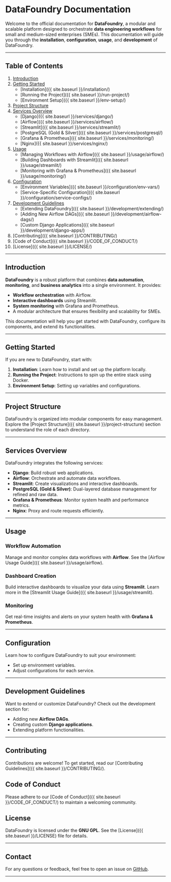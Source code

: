 # DataFoundry Documentation  

Welcome to the official documentation for **DataFoundry**, a modular and scalable platform designed to orchestrate **data engineering workflows** for small and medium-sized enterprises (SMEs). This documentation will guide you through the **installation**, **configuration**, **usage**, and **development** of DataFoundry.  

---

## Table of Contents  

1. [Introduction](#introduction)  
2. [Getting Started](#getting-started)  
   - [Installation]({{ site.baseurl }}/installation/)  
   - [Running the Project]({{ site.baseurl }}/run-project/)  
   - [Environment Setup]({{ site.baseurl }}/env-setup/)  
3. [Project Structure](#project-structure)  
4. [Services Overview](#services-overview)  
   - [Django]({{ site.baseurl }}/services/django/)  
   - [Airflow]({{ site.baseurl }}/services/airflow/)  
   - [Streamlit]({{ site.baseurl }}/services/streamlit/)  
   - [PostgreSQL (Gold & Silver)]({{ site.baseurl }}/services/postgresql/)  
   - [Grafana & Prometheus]({{ site.baseurl }}/services/monitoring/)  
   - [Nginx]({{ site.baseurl }}/services/nginx/)  
5. [Usage](#usage)  
   - [Managing Workflows with Airflow]({{ site.baseurl }}/usage/airflow/)  
   - [Building Dashboards with Streamlit]({{ site.baseurl }}/usage/streamlit/)  
   - [Monitoring with Grafana & Prometheus]({{ site.baseurl }}/usage/monitoring/)  
6. [Configuration](#configuration)  
   - [Environment Variables]({{ site.baseurl }}/configuration/env-vars/)  
   - [Service-Specific Configuration]({{ site.baseurl }}/configuration/service-configs/)  
7. [Development Guidelines](#development-guidelines)  
   - [Extending DataFoundry]({{ site.baseurl }}/development/extending/)  
   - [Adding New Airflow DAGs]({{ site.baseurl }}/development/airflow-dags/)  
   - [Custom Django Applications]({{ site.baseurl }}/development/django-apps/)  
8. [Contributing]({{ site.baseurl }}/CONTRIBUTING/)  
9. [Code of Conduct]({{ site.baseurl }}/CODE_OF_CONDUCT/)  
10. [License]({{ site.baseurl }}/LICENSE/)  

---

## Introduction  

**DataFoundry** is a robust platform that combines **data automation**, **monitoring**, and **business analytics** into a single environment. It provides:  

- **Workflow orchestration** with Airflow.  
- **Interactive dashboards** using Streamlit.  
- **System monitoring** with Grafana and Prometheus.  
- A modular architecture that ensures flexibility and scalability for SMEs.  

This documentation will help you get started with DataFoundry, configure its components, and extend its functionalities.  

---

## Getting Started  

If you are new to DataFoundry, start with:  

1. **Installation**: Learn how to install and set up the platform locally.  
2. **Running the Project**: Instructions to spin up the entire stack using Docker.  
3. **Environment Setup**: Setting up variables and configurations.  

---

## Project Structure  

DataFoundry is organized into modular components for easy management. Explore the [Project Structure]({{ site.baseurl }}/project-structure) section to understand the role of each directory.  

---

## Services Overview  

DataFoundry integrates the following services:  

- **Django**: Build robust web applications.  
- **Airflow**: Orchestrate and automate data workflows.  
- **Streamlit**: Create visualizations and interactive dashboards.  
- **PostgreSQL (Gold & Silver)**: Dual-layered database management for refined and raw data.  
- **Grafana & Prometheus**: Monitor system health and performance metrics.  
- **Nginx**: Proxy and route requests efficiently.  

---

## Usage  

### Workflow Automation  
Manage and monitor complex data workflows with **Airflow**. See the [Airflow Usage Guide]({{ site.baseurl }}/usage/airflow).  

### Dashboard Creation  
Build interactive dashboards to visualize your data using **Streamlit**. Learn more in the [Streamlit Usage Guide]({{ site.baseurl }}/usage/streamlit).  

### Monitoring  
Get real-time insights and alerts on your system health with **Grafana & Prometheus**.  

---

## Configuration  

Learn how to configure DataFoundry to suit your environment:  

- Set up environment variables.  
- Adjust configurations for each service.  

---

## Development Guidelines  

Want to extend or customize DataFoundry? Check out the development section for:  

- Adding new **Airflow DAGs**.  
- Creating custom **Django applications**.  
- Extending platform functionalities.  

---

## Contributing  

Contributions are welcome! To get started, read our [Contributing Guidelines]({{ site.baseurl }}/CONTRIBUTING/).  

## Code of Conduct  

Please adhere to our [Code of Conduct]({{ site.baseurl }}/CODE_OF_CONDUCT/) to maintain a welcoming community.  

## License  

DataFoundry is licensed under the **GNU GPL**. See the [License]({{ site.baseurl }}/LICENSE) file for details.  

---

## Contact  

For any questions or feedback, feel free to open an issue on [GitHub](https://github.com/leoBitto/DataFoundry/issues).  

---

